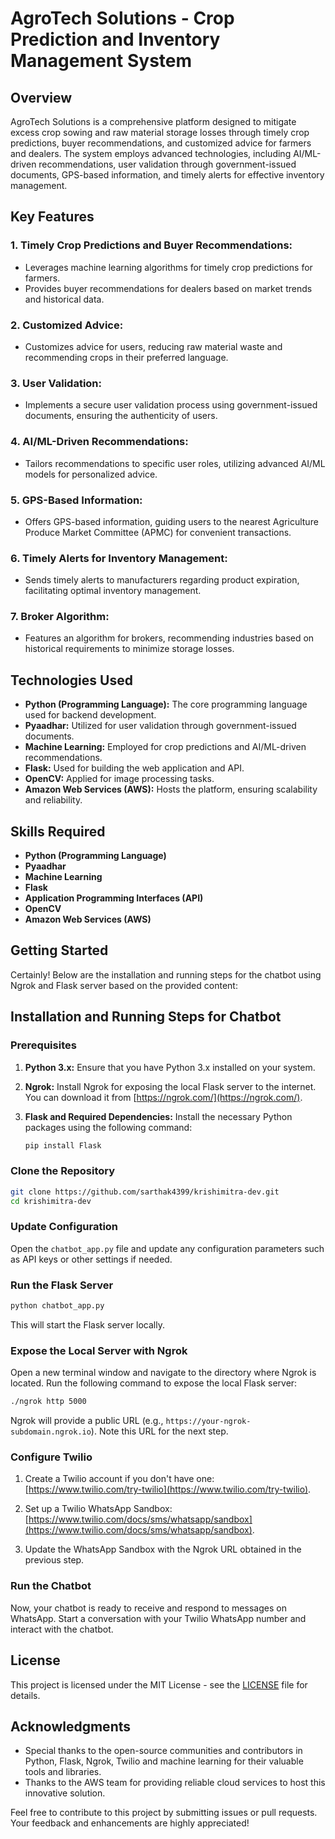 # AgroTech Solutions - Crop Prediction and Inventory Management System

## Overview

AgroTech Solutions is a comprehensive platform designed to mitigate excess crop sowing and raw material storage losses through timely crop predictions, buyer recommendations, and customized advice for farmers and dealers. The system employs advanced technologies, including AI/ML-driven recommendations, user validation through government-issued documents, GPS-based information, and timely alerts for effective inventory management.

## Key Features

### 1. **Timely Crop Predictions and Buyer Recommendations:**
   - Leverages machine learning algorithms for timely crop predictions for farmers.
   - Provides buyer recommendations for dealers based on market trends and historical data.

### 2. **Customized Advice:**
   - Customizes advice for users, reducing raw material waste and recommending crops in their preferred language.

### 3. **User Validation:**
   - Implements a secure user validation process using government-issued documents, ensuring the authenticity of users.

### 4. **AI/ML-Driven Recommendations:**
   - Tailors recommendations to specific user roles, utilizing advanced AI/ML models for personalized advice.

### 5. **GPS-Based Information:**
   - Offers GPS-based information, guiding users to the nearest Agriculture Produce Market Committee (APMC) for convenient transactions.

### 6. **Timely Alerts for Inventory Management:**
   - Sends timely alerts to manufacturers regarding product expiration, facilitating optimal inventory management.

### 7. **Broker Algorithm:**
   - Features an algorithm for brokers, recommending industries based on historical requirements to minimize storage losses.

## Technologies Used

- **Python (Programming Language):** The core programming language used for backend development.
- **Pyaadhar:** Utilized for user validation through government-issued documents.
- **Machine Learning:** Employed for crop predictions and AI/ML-driven recommendations.
- **Flask:** Used for building the web application and API.
- **OpenCV:** Applied for image processing tasks.
- **Amazon Web Services (AWS):** Hosts the platform, ensuring scalability and reliability.

## Skills Required

- **Python (Programming Language)**
- **Pyaadhar**
- **Machine Learning**
- **Flask**
- **Application Programming Interfaces (API)**
- **OpenCV**
- **Amazon Web Services (AWS)**

## Getting Started
Certainly! Below are the installation and running steps for the chatbot using Ngrok and Flask server based on the provided content:

## Installation and Running Steps for Chatbot

### Prerequisites

1. **Python 3.x:** Ensure that you have Python 3.x installed on your system.

2. **Ngrok:** Install Ngrok for exposing the local Flask server to the internet. You can download it from [https://ngrok.com/](https://ngrok.com/).

3. **Flask and Required Dependencies:** Install the necessary Python packages using the following command:

    ```bash
    pip install Flask
    ```

### Clone the Repository

```bash
git clone https://github.com/sarthak4399/krishimitra-dev.git
cd krishimitra-dev
```

### Update Configuration

Open the `chatbot_app.py` file and update any configuration parameters such as API keys or other settings if needed.

### Run the Flask Server

```bash
python chatbot_app.py
```

This will start the Flask server locally.

### Expose the Local Server with Ngrok

Open a new terminal window and navigate to the directory where Ngrok is located. Run the following command to expose the local Flask server:

```bash
./ngrok http 5000
```

Ngrok will provide a public URL (e.g., `https://your-ngrok-subdomain.ngrok.io`). Note this URL for the next step.

### Configure Twilio

1. Create a Twilio account if you don't have one: [https://www.twilio.com/try-twilio](https://www.twilio.com/try-twilio).

2. Set up a Twilio WhatsApp Sandbox: [https://www.twilio.com/docs/sms/whatsapp/sandbox](https://www.twilio.com/docs/sms/whatsapp/sandbox).

3. Update the WhatsApp Sandbox with the Ngrok URL obtained in the previous step.

### Run the Chatbot

Now, your chatbot is ready to receive and respond to messages on WhatsApp. Start a conversation with your Twilio WhatsApp number and interact with the chatbot.


## License

This project is licensed under the MIT License - see the [LICENSE](LICENSE) file for details.

## Acknowledgments

- Special thanks to the open-source communities and contributors in Python, Flask, Ngrok, Twilio and machine learning for their valuable tools and libraries.
- Thanks to the AWS team for providing reliable cloud services to host this innovative solution.

Feel free to contribute to this project by submitting issues or pull requests. Your feedback and enhancements are highly appreciated!
